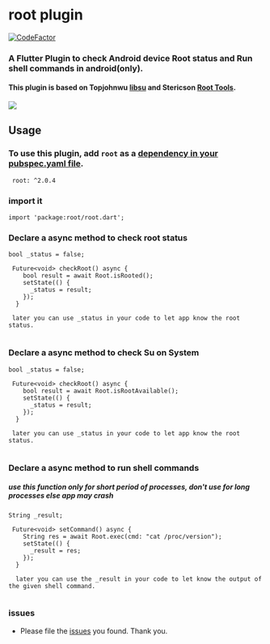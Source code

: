 # root plugin

[![CodeFactor](https://www.codefactor.io/repository/github/gokul1630/root/badge)](https://www.codefactor.io/repository/github/gokul1630/root)

### A Flutter Plugin to check Android device Root status and Run shell commands in android(only).

#### This plugin is based on Topjohnwu [libsu](https://github.com/topjohnwu/libsu) and Stericson [Root Tools](https://github.com/Stericson/RootTools).

![](https://media.giphy.com/media/8eTmwU4QUazn9cpPhg/giphy.gif)


## Usage

### To use this plugin, add ```root``` as a [dependency in your pubspec.yaml file](https://flutter.dev/docs/development/packages-and-plugins/using-packages).
```
 root: ^2.0.4
```
### import it
```
import 'package:root/root.dart';
```

### Declare a async method to check root status
```
bool _status = false;

 Future<void> checkRoot() async {
    bool result = await Root.isRooted();
    setState(() {
      _status = result;
    });
  }
  
 later you can use _status in your code to let app know the root status. 
 
```
### Declare a async method to check Su on System
```
bool _status = false;

 Future<void> checkRoot() async {
    bool result = await Root.isRootAvailable();
    setState(() {
      _status = result;
    });
  }
  
 later you can use _status in your code to let app know the root status. 
 
```
### Declare a async method to run shell commands
##### use this function only for short period of processes, don't use for long processes else app may crash
```
String _result;

 Future<void> setCommand() async {
    String res = await Root.exec(cmd: "cat /proc/version");
    setState(() {
      _result = res;
    });
  }
  
  later you can use the _result in your code to let know the output of the given shell command.
 
```
### issues
* Please file the [issues](https://github.com/gokul1630/root/issues/new) you found. Thank you.

